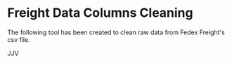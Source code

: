 # Freight Data Columns Cleaning

The following tool has been created to clean raw data from Fedex Freight's csv file.

JJV 

